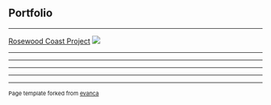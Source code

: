 ## Portfolio

---

<!--### Category Name 1 -->

[Rosewood Coast Project](/Projects/Rosewood_Coast)
<img src="images/dummy_thumbnail.jpg?raw=true"/>

---
<!-- [Project 2 Title](/pdf/sample_presentation.pdf)
<img src="images/dummy_thumbnail.jpg?raw=true"/> -->

---
<!--[Project 3 Title](http://example.com/)
<img src="images/dummy_thumbnail.jpg?raw=true"/>  -->

---

<!--### Category Name 2

<!--- [Project 1 Title](http://example.com/)
- [Project 2 Title](http://example.com/)
- [Project 3 Title](http://example.com/)
- [Project 4 Title](http://example.com/)
- [Project 5 Title](http://example.com/) -->

---




---
<p style="font-size:11px">Page template forked from <a href="https://github.com/evanca/quick-portfolio">evanca</a></p>
<!-- Remove above link if you don't want to attibute -->
